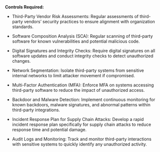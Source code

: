 
**Controls Required:**

- Third-Party Vendor Risk Assessments: Regular assessments of third-party vendors’ security practices to ensure alignment with organization standards.

- Software Composition Analysis (SCA): Regular scanning of third-party software for known vulnerabilities and potential malicious code.

- Digital Signatures and Integrity Checks: Require digital signatures on all software updates and conduct integrity checks to detect unauthorized changes.

- Network Segmentation: Isolate third-party systems from sensitive internal networks to limit attacker movement if compromised.

- Multi-Factor Authentication (MFA): Enforce MFA on systems accessing third-party software to reduce the impact of unauthorized access.

- Backdoor and Malware Detection: Implement continuous monitoring for known backdoors, malware signatures, and abnormal patterns within third-party integrations.

- Incident Response Plan for Supply Chain Attacks: Develop a rapid incident response plan specifically for supply chain attacks to reduce response time and potential damage.

- Audit Logs and Monitoring: Track and monitor third-party interactions with sensitive systems to quickly identify any unauthorized activity.

